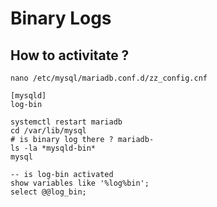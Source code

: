 # Binary Logs 

## How to activitate ? 

```
nano /etc/mysql/mariadb.conf.d/zz_config.cnf
```

```
[mysqld]
log-bin
```

```
systemctl restart mariadb
cd /var/lib/mysql
# is binary log there ? mariadb-
ls -la *mysqld-bin* 
mysql
```

```
-- is log-bin activated 
show variables like '%log%bin';
select @@log_bin;
```



